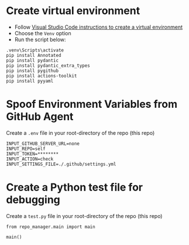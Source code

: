 # Create virtual environment

  - Follow [Visual Studio Code instructions to create a virtual environment](https://code.visualstudio.com/docs/python/environments#_creating-environments)
  - Choose the `Venv` option
  - Run the script below:

```
.venv\Scripts\activate
pip install Annotated
pip install pydantic
pip install pydantic_extra_types
pip install pygithub
pip install actions-toolkit
pip install pyyaml
```

# Spoof Environment Variables from GitHub Agent

Create a `.env` file in your root-directory of the repo (this repo)
 ```
INPUT_GITHUB_SERVER_URL=none
INPUT_REPO=self
INPUT_TOKEN=********
INPUT_ACTION=check
INPUT_SETTINGS_FILE=./.github/settings.yml
 ```

 # Create a Python test file for debugging

 Create a `test.py` file in your root-directory of the repo (this repo)

 ```
 from repo_manager.main import main

main()
 ```
